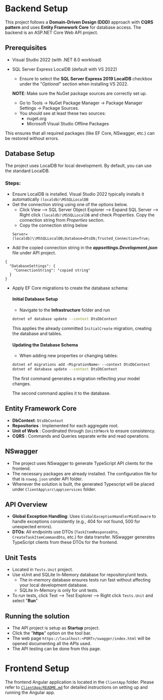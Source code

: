 # Backend Setup

This project follows a **Domain-Driven Design (DDD)** approach with **CQRS pattern** and uses **Entity Framework Core** for database access. The backend is an ASP.NET Core Web API project.

## Prerequisites
- Visual Studio 2022 (with .NET 8.0 workload)
- SQL Server Express LocalDB (default with VS 2022)
  - Ensure to select the **SQL Server Express 2019 LocalDB** checkbox under the "_Optional_" section when installing VS 2022.

  **NOTE**: Make sure the NuGet package sources are correctly set up.
  - Go to Tools → NuGet Package Manager → Package Manager Settings → Package Sources.
  - You should see at least these two sources:
    - nuget.org
    - Microsoft Visual Studio Offline Packages

This ensures that all required packages (like EF Core, NSwagger, etc.) can be restored without errors.

## Database Setup
The project uses LocalDB for local development. By default, you can use the standard LocalDB.

### Steps:
- Ensure LocalDB is installed. Visual Studio 2022 typically installs it automatically `(localdb)\MSSQLLocalDB`
- Get the connection string using one of the options below.
  - Click View --> SQL Server Object Explorer --> Expand SQL Server --> Right click `(localdb)\MSSQLLocalDB` and check _Properties_. Copy the connection string from _Properties_ section.
  - Copy the connection string below
  ```
  Server=(localdb)\\MSSQLLocalDB;Database=DtsDb;Trusted_Connection=True;
  ```
- Add the copied connection string in the _**appsettings.Development.json**_ file under API project.
```
{
  "DatabaseSettings": {
    "ConnectionString": "copied string"
  }
}
```
- Apply EF Core migrations to create the database schema:
  #### Initial Database Setup
  - Navigate to the **Infrastructure** folder and run
  ```bash
  dotnet ef database update --context DtsDbContext
  ```
  This applies the already committed `InitialCreate` migration, creating the database and tables.

  #### Updating the Database Schema
  - When adding new properties or changing tables:
  ```bash
  dotnet ef migrations add <MigrationName> --context DtsDbContext
  dotnet ef database update --context DtsDbContext
  ```
  The first command generates a migration reflecting your model changes.
  
  The second command applies it to the database.


## Entity Framework Core
- **DbContext**: `DtsDbContext`
- **Repositories** : Implemented for each aggregate root.
- **Unit of Work** : Coordinated through `IUnitOfWork` to ensure consistency.
- **CQRS** : Commands and Queries separate write and read operations.

## NSwagger
- The project uses NSwagger to generate TypeScript API clients for the frontend.
- The necessary packages are already installed. The configuration file for that is `nswag.json` under API folder.
- Whenever the solution is built, the generated Typescript will be placed under `ClientApp\src\app\services` folder.

## API Overview
- **Global Exception Handling**: Uses `GlobalExceptionHandlerMiddleware` to handle exceptions consistently (e.g., 404 for not found, 500 for unexpected errors).
- **DTOs**: All endpoints use DTOs (`TaskItemResponseDto`, `CreateTaskItemCommandDto`, etc.) for data transfer. NSwagger generates TypeScript clients from these DTOs for the frontend.


## Unit Tests
- Located in `Tests.Unit` project.
- Use xUnit and SQLite In-Memory database for repository/unit tests.
  - The in-memory database ensures tests run fast without affecting your local development database.
  - SQLite In-Memory is only for unit tests.
- To run tests, click Test --> Test Explorer --> Right click `Tests.Unit` and select "**Run**"

## Running the solution
- The API project is setup as **Startup** project.
- Click the "**https**" option on the tool bar.
- The web page `https://localhost:<PORT>/swagger/index.html` will be opened documenting all the APIs used.
- The API testing can be done from this page.

# Frontend Setup
The frontend Angular application is located in the `ClientApp` folder. Please refer to [`ClientApp/README.md`](ClientApp/README.md) for detailed instructions on setting up and running the Angular app.

